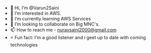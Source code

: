 - 👋 Hi, I’m @Varun2Saini
- 👀 I’m interested in AWS.
- 🌱 I’m currently learning AWS Services
- 💞️ I’m looking to collaborate on Big MNC's.
- 📫 How to reach me - nuravsaini2000@gmail.com
- ⚡ Fun fact: I'm a good listener and i geet up to date with coming technologies

<!---
Varun2Saini/Varun2Saini is a ✨ special ✨ repository because its `README.md` (this file) appears on your GitHub profile.
You can click the Preview link to take a look at your changes.
--->
